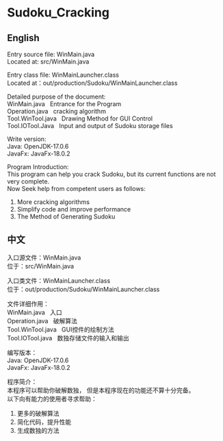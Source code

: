 # Sudoku_Cracking

## English
Entry source file: WinMain.java\
Located at: src/WinMain.java

Entry class file: WinMainLauncher.class\
Located at：out/production/Sudoku/WinMainLauncher.class

Detailed purpose of the document:\
WinMain.java &nbsp; Entrance for the Program \
Operation.java &nbsp; cracking algorithm \
Tool.WinTool.java &nbsp; Drawing Method for GUI Control\
Tool.IOTool.Java &nbsp; Input and output of Sudoku storage files

Write version: \
Java:   OpenJDK-17.0.6 \
JavaFx: JavaFx-18.0.2

Program Introduction: \
This program can help you crack Sudoku, 
but its current functions are not very complete. \
Now Seek help from competent users as follows:
  1. More cracking algorithms
  2. Simplify code and improve performance 
  3. The Method of Generating Sudoku

## 中文
入口源文件：WinMain.java\
位于：src/WinMain.java

入口类文件：WinMainLauncher.class\
位于：out/production/Sudoku/WinMainLauncher.class

文件详细作用：\
WinMain.java &nbsp; 入口 \
Operation.java &nbsp; 破解算法 \
Tool.WinTool.java &nbsp; GUI控件的绘制方法 \
Tool.IOTool.java &nbsp; 数独存储文件的输入和输出

编写版本：\
Java:   OpenJDK-17.0.6  
JavaFx: JavaFx-18.0.2

程序简介： \
本程序可以帮助你破解数独，
但是本程序现在的功能还不算十分完备。\
以下向有能力的使用者寻求帮助：
  1. 更多的破解算法
  2. 简化代码，提升性能
  3. 生成数独的方法

